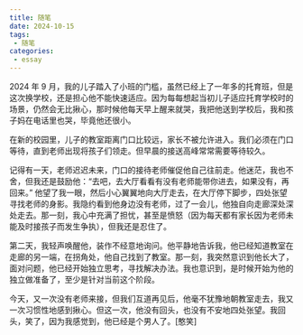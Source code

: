 ```yaml
---
title: 随笔
date: 2024-10-15
tags:
 - 随笔
categories:
 - essay
---
```


2024 年 9 月，我的儿子踏入了小班的门槛，虽然已经上了一年多的托育班，但是这次换学校，还是担心他不能快速适应。因为每每想起当初儿子适应托育学校时的场景，仍然会无比揪心，那时候他每天早上醒来就哭，我把他送到学校后，我和孩子妈在电话里也哭，毕竟他还很小。

在新的校园里，儿子的教室距离门口比较远，家长不被允许进入。我们必须在门口等待，直到老师出现将孩子们领走。但早晨的接送高峰常常需要等待较久。

记得有一天，老师迟迟未来，门口的接待老师催促他自己往前走。他迷茫，我也不舍，但我还是鼓励他：“去吧，去大厅看看有没有老师能带你进去，如果没有，再回来。” 他望了我一眼，然后小心翼翼地向大厅走去，在大厅停下脚步，四处张望寻找老师的身影。我隐约看到他身边没有老师，过了一会儿，他独自向走廊深处深处走去。那一刻，我心中充满了担忧，甚至是愤怒（因为每天都有家长因为老师未能及时接孩子而发生争执），但我还是忍住了。

第二天，我轻声唤醒他，装作不经意地询问。他平静地告诉我，他已经知道教室在走廊的另一端，在拐角处，他自己找到了教室。那一刻，我突然意识到他长大了，面对问题，他已经开始独立思考，寻找解决办法。我也意识到，是时候开始为他的独立做准备了，至少是针对当前这个阶段。

今天，又一次没有老师来接，但我们互道再见后，他毫不犹豫地朝教室走去，我又一次习惯性地感到揪心。但这一次，他没有回头，也没有不安地四处张望。我回头，笑了，因为我感觉到，他已经是个男人了。[憨笑]
